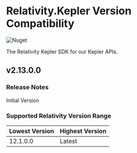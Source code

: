 # Relativity.Kepler Version Compatibility

![Nuget](https://img.shields.io/nuget/v/Relativity.Kepler)

The Relativity Kepler SDK for our Kepler APIs.

## v2.13.0.0

### Release Notes

Initial Version

### Supported Relativity Version Range

Lowest Version | Highest Version
--- | ---
12.1.0.0 | Latest